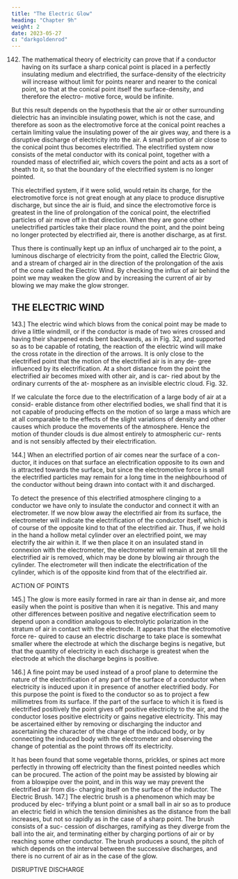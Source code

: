 ```yaml
---
title: "The Electric Glow"
heading: "Chapter 9h"
weight: 2
date: 2023-05-27
c: "darkgoldenrod"
---
```



142. The mathematical theory of electricity can prove that if a conductor having on its surface a sharp conical point is placed in a perfectly insulating medium and electrified, the surface-density of the electricity will increase without limit for points nearer and nearer to the conical point, so
that at the conical point itself the surface-density, and therefore the electro-
motive force, would be infinite. 

But this result depends on the hypothesis that the air or other surrounding dielectric has an invincible insulating power, which is not the case, and therefore as soon as the electromotive force at the conical point reaches a certain limiting value the insulating power of the air gives way, and there is a disruptive discharge of electricity into the air. A small portion of air close to the conical point thus becomes electrified. The electrified system now consists of the metal conductor with its conical point, together with a rounded mass of electrified air, which covers the point and acts as a sort of sheath to it, so that the boundary of the electrified system is no longer pointed.

This electrified system, if it were solid, would retain its charge, for the electromotive force is not great enough at any place to produce disruptive discharge, but since the air is fluid, and since the electromotive force is greatest in the line of prolongation of the conical point, the electrified particles of air
move off in that direction. When they are gone other unelectrified particles
take their place round the point, and the point being no longer protected by
electrified air, there is another discharge, as at first.

Thus there is continually kept up an influx of uncharged air to the point,
a luminous discharge of electricity from the point, called the Electric Glow,
and a stream of charged air in the direction of the prolongation of the axis
of the cone called the Electric Wind. By checking the influx of air behind
the point we may weaken the glow and by increasing the current of air by blowing we may make the glow stronger.


## THE ELECTRIC WIND

143.] The electric wind which blows from the conical point may be made to drive a little windmill, or if the conductor is made of two wires crossed and having their sharpened ends bent backwards, as in Fig. 32, and supported so as to be capable of rotating, the reaction of the electric wind will make the cross rotate in the direction of the arrows. It is only close to the electrified point that the motion of the electrified air is in any de- gree influenced by its electrification. At a short distance from the point the electrified air becomes mixed with other air, and is car- ried about by the ordinary currents of the at- mosphere as an invisible electric cloud.
Fig. 32.


If we calculate the force due to the electrification of a large body of air at a consid-
erable distance from other electrified bodies,
we shall find that it is not capable of producing effects on the motion of so
large a mass which are at all comparable to the effects of the slight variations
of density and other causes which produce the movements of the atmosphere.
Hence the motion of thunder clouds is due almost entirely to atmospheric cur-
rents and is not sensibly affected by their electrification.

144.] When an electrified portion of air comes near the surface of a con-
ductor, it induces on that surface an electrification opposite to its own and is
attracted towards the surface, but since the electromotive force is small the
electrified particles may remain for a long time in the neighbourhood of the
conductor without being drawn into contact with it and discharged.

To detect the presence of this electrified atmosphere clinging to a conductor
we have only to insulate the conductor and connect it with an electrometer.
If we now blow away the electrified air from its surface, the electrometer
will indicate the electrification of the conductor itself, which is of course
of the opposite kind to that of the electrified air. Thus, if we hold in the
hand a hollow metal cylinder over an electrified point, we may electrify the
air within it. If we then place it on an insulated stand in connexion with
the electrometer, the electrometer will remain at zero till the electrified air is removed, which may be done by blowing air through the cylinder. The
electrometer will then indicate the electrification of the cylinder, which is of
the opposite kind from that of the electrified air.

ACTION OF POINTS

145.] The glow is more easily formed in rare air than in dense air, and
more easily when the point is positive than when it is negative. This and
many other differences between positive and negative electrification seem to
depend upon a condition analogous to electrolytic polarization in the stratum
of air in contact with the electrode. It appears that the electromotive force re-
quired to cause an electric discharge to take place is somewhat smaller where
the electrode at which the discharge begins is negative, but that the quantity
of electricity in each discharge is greatest when the electrode at which the
discharge begins is positive.

146.] A fine point may be used instead of a proof plane to determine the
nature of the electrification of any part of the surface of a conductor when
electricity is induced upon it in presence of another electrified body. For this
purpose the point is fixed to the conductor so as to project a few millimetres
from its surface. If the part of the surface to which it is fixed is electrified
positively the point gives off positive electricity to the air, and the conductor
loses positive electricity or gains negative electricity. This may be ascertained
either by removing or discharging the inductor and ascertaining the character
of the charge of the induced body, or by connecting the induced body with
the electrometer and observing the change of potential as the point throws off
its electricity.

It has been found that some vegetable thorns, prickles, or spines act more
perfectly in throwing off electricity than the finest pointed needles which can
be procured.
The action of the point may be assisted by blowing air from a blowpipe
over the point, and in this way we may prevent the electrified air from dis-
charging itself on the surface of the inductor.
The Electric Brush.
147.] The electric brush is a phenomenon which may be produced by elec-
trifying a blunt point or a small ball in air so as to produce an electric field
in which the tension diminishes as the distance from the ball increases, but
not so rapidly as in the case of a sharp point. The brush consists of a suc-
cession of discharges, ramifying as they diverge from the ball into the air,
and terminating either by charging portions of air or by reaching some other
conductor. The brush produces a sound, the pitch of which depends on the
interval between the successive discharges, and there is no current of air as
in the case of the glow.

DISRUPTIVE DISCHARGE
